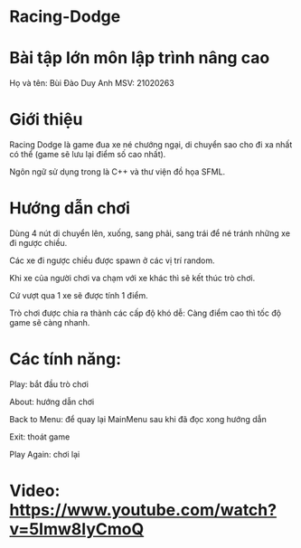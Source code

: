# Racing-Dodge

# Bài tập lớn môn lập trình nâng cao

Họ và tên: Bùi Đào Duy Anh
MSV: 21020263

# Giới thiệu
Racing Dodge là game đua xe né chướng ngại, di chuyển sao cho đi xa nhất có thể (game sẽ lưu lại điểm số cao nhất).

Ngôn ngữ sử dụng trong là C++ và thư viện đồ họa SFML.

# Hướng dẫn chơi
Dùng 4 nút di chuyển lên, xuống, sang phải, sang trái để né tránh những xe đi ngược chiều.

Các xe đi ngược chiều được spawn ở các vị trí random.

Khi xe của người chơi va chạm với xe khác thì sẽ kết thúc trò chơi.

Cứ vượt qua 1 xe sẽ được tính 1 điểm.

Trò chơi được chia ra thành các cấp độ khó dễ: Càng điểm cao thì tốc độ game sẽ càng nhanh.

# Các tính năng: 
Play: bắt đầu trò chơi

About: hướng dẫn chơi

Back to Menu: để quay lại MainMenu sau khi đã đọc xong hướng dẫn

Exit: thoát game

Play Again: chơi lại

# Video: https://www.youtube.com/watch?v=5Imw8IyCmoQ


